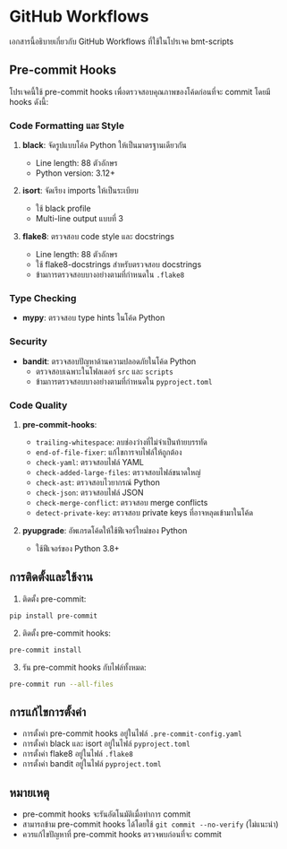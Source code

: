 # GitHub Workflows

เอกสารนี้อธิบายเกี่ยวกับ GitHub Workflows ที่ใช้ในโปรเจค bmt-scripts

## Pre-commit Hooks

โปรเจคนี้ใช้ pre-commit hooks เพื่อตรวจสอบคุณภาพของโค้ดก่อนที่จะ commit โดยมี hooks ดังนี้:

### Code Formatting และ Style

1. **black**: จัดรูปแบบโค้ด Python ให้เป็นมาตรฐานเดียวกัน
   - Line length: 88 ตัวอักษร
   - Python version: 3.12+

2. **isort**: จัดเรียง imports ให้เป็นระเบียบ
   - ใช้ black profile
   - Multi-line output แบบที่ 3

3. **flake8**: ตรวจสอบ code style และ docstrings
   - Line length: 88 ตัวอักษร
   - ใช้ flake8-docstrings สำหรับตรวจสอบ docstrings
   - ข้ามการตรวจสอบบางอย่างตามที่กำหนดใน `.flake8`

### Type Checking

- **mypy**: ตรวจสอบ type hints ในโค้ด Python

### Security

- **bandit**: ตรวจสอบปัญหาด้านความปลอดภัยในโค้ด Python
  - ตรวจสอบเฉพาะในโฟลเดอร์ `src` และ `scripts`
  - ข้ามการตรวจสอบบางอย่างตามที่กำหนดใน `pyproject.toml`

### Code Quality

1. **pre-commit-hooks**:
   - `trailing-whitespace`: ลบช่องว่างที่ไม่จำเป็นท้ายบรรทัด
   - `end-of-file-fixer`: แก้ไขการจบไฟล์ให้ถูกต้อง
   - `check-yaml`: ตรวจสอบไฟล์ YAML
   - `check-added-large-files`: ตรวจสอบไฟล์ขนาดใหญ่
   - `check-ast`: ตรวจสอบไวยากรณ์ Python
   - `check-json`: ตรวจสอบไฟล์ JSON
   - `check-merge-conflict`: ตรวจสอบ merge conflicts
   - `detect-private-key`: ตรวจสอบ private keys ที่อาจหลุดเข้ามาในโค้ด

2. **pyupgrade**: อัพเกรดโค้ดให้ใช้ฟีเจอร์ใหม่ของ Python
   - ใช้ฟีเจอร์ของ Python 3.8+

## การติดตั้งและใช้งาน

1. ติดตั้ง pre-commit:
```bash
pip install pre-commit
```

2. ติดตั้ง pre-commit hooks:
```bash
pre-commit install
```

3. รัน pre-commit hooks กับไฟล์ทั้งหมด:
```bash
pre-commit run --all-files
```

## การแก้ไขการตั้งค่า

- การตั้งค่า pre-commit hooks อยู่ในไฟล์ `.pre-commit-config.yaml`
- การตั้งค่า black และ isort อยู่ในไฟล์ `pyproject.toml`
- การตั้งค่า flake8 อยู่ในไฟล์ `.flake8`
- การตั้งค่า bandit อยู่ในไฟล์ `pyproject.toml`

## หมายเหตุ

- pre-commit hooks จะรันอัตโนมัติเมื่อทำการ commit
- สามารถข้าม pre-commit hooks ได้โดยใช้ `git commit --no-verify` (ไม่แนะนำ)
- ควรแก้ไขปัญหาที่ pre-commit hooks ตรวจพบก่อนที่จะ commit
